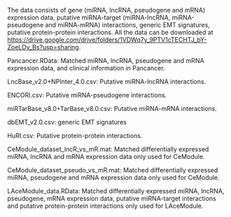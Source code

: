 The data consists of gene (miRNA, lncRNA, pseudogene and mRNA) expression data, putative miRNA-target (miRNA-lncRNA, miRNA-pseudogene and miRNA-mRNA) interactions, generic EMT signatures, putative protein-protein interactions. All the data can be downloaded at https://drive.google.com/drive/folders/1VDWq7y_9PTV1cTECHTJ_bY-ZoeLDv_Bs?usp=sharing.

Pancancer.RData: Matched miRNA, lncRNA, pseudogene and mRNA expression data, and clinical information in Pancancer.

LncBase_v2.0+NPInter_4.0.csv: Putative miRNA-lncRNA interactions.

ENCORI.csv: Putative miRNA-pseudogene interactions.

miRTarBase_v8.0+TarBase_v8.0.csv: Putative miRNA-mRNA interactions.

dbEMT_v2.0.csv: generic EMT signatures

HuRI.csv: Putative protein-protein interactions.

CeModule_dataset_lncR_vs_mR.mat: Matched differentially expressed miRNA, lncRNA and mRNA expression data only used for CeModule.

CeModule_dataset_pseudo_vs_mR.mat: Matched differentially expressed miRNA, pseudogene and mRNA expression data only used for CeModule.

LAceModule_data.RData: Matched differentially expressed miRNA, lncRNA, pseudogene, mRNA expression data, putative miRNA-target interactions and putative protein-protein interactions only used for LAceModule.

